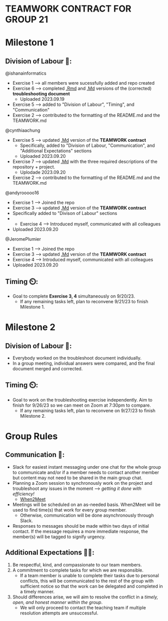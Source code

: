 # TEAMWORK CONTRACT FOR GROUP 21

# Milestone 1

## Division of Labour 👥:
@ishanainformatics 
* Exercise 1 --> all members were sucessfully added and repo created 
* Exercise 6 --> completed [.Rmd](https://github.com/stat545ubc-2023/collaborative-group21/blob/main/troubleshooting-1.Rmd) and [.Md](https://github.com/stat545ubc-2023/collaborative-group21/blob/main/troubleshooting-1.md) versions of the (corrected) **troubleshooting document**
  * Uploaded 2023.09.19
* Exercise 5 --> added to "Division of Labour", "Timing", and "Communication"
* Exercise 2 --> contributed to the formatting of the README.md and the TEAMWORK.md
  
@cynthiaachung
* Exercise 5 --> updated [.Md](https://github.com/stat545ubc-2023/collaborative-group21/blob/main/TEAMWORK.md) version of the **TEAMWORK contract** 
  * Specifically, added to "Division of Labour, "Communication", and "Additional Expectations" sections
  * Uploaded 2023.09.20
* Exercise 7 --> updated [.Md](https://github.com/stat545ubc-2023/collaborative-group21/blob/main/README.md) with the three required descriptions of the repository + project.
  * Uplodade 2023.09.20
* Exercise 2 --> contributed to the formatting of the README.md and the TEAMWORK.md

@andyrooooo16
* Exercise 1 --> Joined the repo
* Exercise 3 --> updated [.Md](https://github.com/stat545ubc-2023/collaborative-group21/blob/main/TEAMWORK.md) version of the **TEAMWORK contract**
* Specifically added to "Divison of Labour" sections
* * Exercise 4 --> Introduced myself, communicated with all colleagues
* Uploaded 2023.09.20

@JeromePlumier
* Exercise 1 --> Joined the repo
* Exercise 3 --> updated [.Md](https://github.com/stat545ubc-2023/collaborative-group21/blob/main/TEAMWORK.md) version of the **TEAMWORK contract**
* Exercise 4 --> Introduced myself, communicated with all colleagues
* Uploaded 2023.09.20

## Timing ⏲️:
* Goal to complete **Exercise 3, 4** simultaneously on 9/20/23.
  * If any remaining tasks left, plan to reconvene 9/21/23 to finish Milestone 1.
  
# Milestone 2

## Division of Labour 👥:
* Everybody worked on the troubleshoot document individually.
* In a group meeting, individual answers were compared, and the final document merged and corrected. 

## Timing ⏲️:
* Goal to work on the troubleshooting exercise independently. Aim to finish for 9/26/23 so we can meet on Zoom at 7:30pm to compare.
  * If any remaining tasks left, plan to reconvene on 9/27/23 to finish Milestone 2.

# Group Rules

## Communication 💬:
* Slack for easiest instant messaging under one chat for the whole group to communicate and/or if a member needs to contact another member but content may not need to be shared in the main group chat.
* Planning a Zoom session to synchronously work on the project and troubleshoot any issues in the moment --> _getting it done with efficiency!_
  * [When2Meet](https://www.when2meet.com/?21452226-FnyJZ)
* Meetings will be scheduled on an as-needed basis. When2Meet will be used to find time(s) that work for every group member.
  * Otherwise, communication will be done asynchronously through Slack.
* Responses to messages should be made within two days of initial contact. If the message requires a more immediate response, the member(s) will be tagged to signify urgency.

## Additional Expectations 🌈✨:
1. Be respectful, kind, and compassionate to our team members.
2. A commitment to complete tasks for which we are responsible.
     * If a team member is unable to complete their tasks due to personal conflicts, this will be communicated to the rest of the group with sufficient notice so that the work can be delegated and completed in a timely manner.
4. Should differences arise, we will aim to resolve the conflict in a *timely, open, and honest manner within the group*.
     * We will only proceed to contact the teaching team if multiple resolution attempts are unsuccessful.
